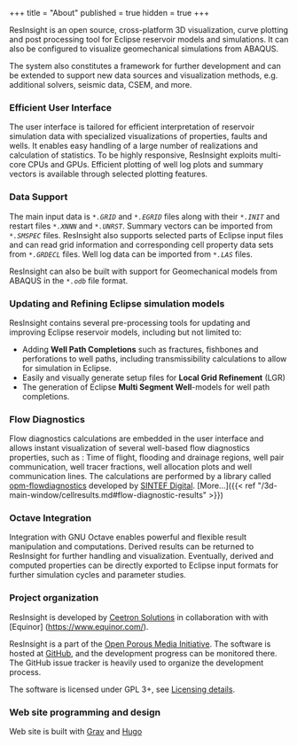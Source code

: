 +++
title = "About"
published = true
hidden = true
+++

ResInsight is an open source, cross-platform 3D visualization, curve plotting and post processing tool for Eclipse reservoir models and simulations. 
It can also be configured to visualize geomechanical simulations from ABAQUS.

The system also constitutes a framework for further development and can be extended to support new data sources and visualization methods, e.g. additional solvers, seismic data, CSEM, and more.

### Efficient User Interface
The user interface is tailored for efficient interpretation of reservoir simulation data with specialized visualizations of properties, faults and wells. It enables easy handling of a large number of realizations and calculation of statistics. To be highly responsive, ResInsight exploits multi-core CPUs and GPUs. Efficient plotting of well log plots and summary vectors is available through selected plotting features.

### Data Support
The main input data is
_`*.GRID`_ and _`*.EGRID`_ files along with their _`*.INIT`_ and restart files _`*.XNNN`_ and _`*.UNRST`_. 
Summary vectors can be imported from _`*.SMSPEC`_ files.
ResInsight also supports selected parts of Eclipse input files and can read grid 
information and corresponding cell property data sets from _`*.GRDECL`_ files. 
Well log data can be imported from _`*.LAS`_ files.

ResInsight can also be built with support for Geomechanical models from ABAQUS in the _`*.odb`_ file format.

### Updating and Refining Eclipse simulation models
ResInsight contains several pre-processing tools for updating and improving Eclipse reservoir models, including but not limited to:

- Adding **Well Path Completions** such as fractures, fishbones and perforations to well paths, including transmissibility calculations to allow for simulation in Eclipse.
- Easily and visually generate setup files for **Local Grid Refinement** (LGR)
- The generation of Eclipse **Multi Segment Well**-models for well path completions.

### Flow Diagnostics
Flow diagnostics calculations are embedded in the user interface and allows instant visualization of several well-based flow diagnostics properties, such as : Time of flight, flooding and drainage regions, well pair communication, well tracer fractions, well allocation plots and well communication lines. The calculations are performed by a library called [opm-flowdiagnostics](https://github.com/OPM/opm-flowdiagnostics) developed by [SINTEF Digital](http://www.sintef.no/digital). [More...]({{< ref "/3d-main-window/cellresults.md#flow-diagnostic-results" >}})

### Octave Integration
Integration with GNU Octave enables powerful and flexible result manipulation and computations. Derived results can be returned to ResInsight for further handling and visualization. Eventually, derived and computed properties can be directly exported to Eclipse input formats for further simulation cycles and parameter studies.

### Project organization
ResInsight is developed by [Ceetron Solutions](https://www.ceetronsolutions.com/) in collaboration with with [Equinor] (https://www.equinor.com/).

ResInsight is a part of the [Open Porous Media Initiative](http://opm-project.org/).
The software is hosted at [GitHub](https://github.com/OPM/ResInsight), and the development progress can be monitored there. The GitHub issue tracker is heavily used to organize the development process.

The software is licensed under GPL 3+, see [Licensing details](https://github.com/OPM/ResInsight/blob/master/COPYING).

### Web site programming and design
Web site is built with [Grav](https://getgrav.org) and [Hugo](https://gohugo.io)
